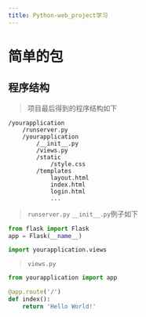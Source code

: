 ```yaml
---
title: Python-web_project学习
---
```


# 简单的包
## 程序结构
> 项目最后得到的程序结构如下
``` shell
/yourapplication
    /runserver.py
    /yourapplication
        /__init__.py
        /views.py
        /static
            /style.css
        /templates
            layout.html
            index.html
            login.html
            ...
```
> `runserver.py`
>  `__init__.py`例子如下
``` python
from flask import Flask
app = Flask(__name__)

import yourapplication.views
```
> ` views.py `
``` python
from yourapplication import app

@app.route('/')
def index():
    return 'Hello World!'
```